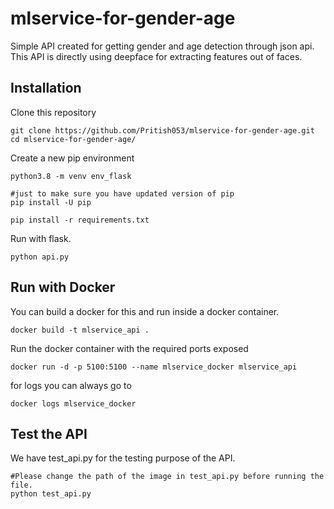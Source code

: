 # mlservice-for-gender-age
Simple API created for getting gender and age detection through json api. This API is directly using deepface for extracting features out of faces.

## Installation

Clone this repository 
```shell
git clone https://github.com/Pritish053/mlservice-for-gender-age.git
cd mlservice-for-gender-age/
```

Create a new pip environment
```shell
python3.8 -m venv env_flask

#just to make sure you have updated version of pip
pip install -U pip

pip install -r requirements.txt
```
Run with flask.
```shell
python api.py
```

## Run with Docker

You can build a docker for this and run inside a docker container.
```shell
docker build -t mlservice_api .
```

Run the docker container with the required ports exposed
```shell
docker run -d -p 5100:5100 --name mlservice_docker mlservice_api
```

for logs you can always go to
```shell 
docker logs mlservice_docker
```
## Test the API

We have test_api.py for the testing purpose of the API.
```shell
#Please change the path of the image in test_api.py before running the file.
python test_api.py
```

